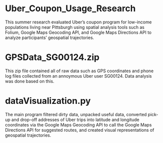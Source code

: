 # Uber_Coupon_Usage_Research
This summer research evaluated Uber’s coupon program for low-income populations living near Pittsburgh using spatial analysis tools such as Folium, Google Maps Geocoding API, and Google Maps Directions API to analyze participants’ geospatial trajectories.

# GPSData_SG00124.zip
This zip file contained all of raw data such as GPS coordinates and phone log files collected from an annoymous Uber user SG00124. Data analysis was done based on this.

# dataVisualization.py
The main program filtered dirty data, unpacked useful data, converted pick-up and drop-off addresses of Uber trips into latitude and longitude coordinates via the Google Maps
Geocoding API to call the Google Maps Directions API for suggested routes, and created visual representations of geospatial trajectories.
